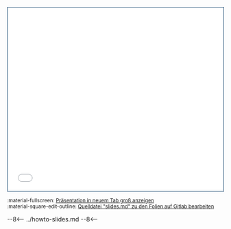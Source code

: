 <iframe src="../slides/unterweisung-digitallabor" width="100%" height="430px" style="border: 0.5px solid #003561"></iframe>

<small>:material-fullscreen: <a href="../slides/unterweisung-digitallabor" target="_blank">Präsentation in neuem Tab groß anzeigen</a></small>  
<small>:material-square-edit-outline: 
<a href="https://git.noc.rub.de/makerspace/homepage/-/edit/blob/slides/unterweisung-allgemeine/slides.md" target="_blank">Quelldatei "slides.md" zu den Folien auf Gitlab bearbeiten</a></small>

--8<--
../howto-slides.md
--8<--